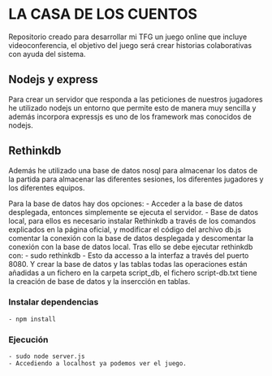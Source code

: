 # LA CASA DE LOS CUENTOS
Repositorio creado para desarrollar mi TFG un juego online que incluye videoconferencia, el objetivo del juego será crear historias colaborativas con ayuda del sistema.

## Nodejs y express
Para crear un servidor que responda a las peticiones de nuestros jugadores he utilizado nodejs un entorno que permite esto de manera muy sencilla y además incorpora expressjs es uno de los framework mas conocidos de nodejs.

## Rethinkdb
Además he utilizado una base de datos nosql para almacenar los datos de la partida para almacenar las diferentes sesiones, los diferentes jugadores y los diferentes equipos.

Para la base de datos hay dos opciones:
    - Acceder a la base de datos desplegada, entonces simplemente se ejecuta el servidor.
    - Base de datos local, para ellos es necesario instalar Rethinkdb a través de los comandos explicados en la página oficial, y modificar el código del archivo db.js comentar la conexión con la base de datos desplegada y descomentar la conexión con la base de datos local. Tras ello se debe ejecutar rethinkdb con:
        - sudo rethinkdb
        - Esto da accesso a la interfaz a través del puerto 8080.
    Y crear la base de datos y las tablas todas las operaciones están añadidas a un fichero en la carpeta script_db, el fichero script-db.txt tiene la creación de base de datos y la insercción en tablas.



### Instalar dependencias 
    - npm install
### Ejecución
    - sudo node server.js
    - Accediendo a localhost ya podemos ver el juego.